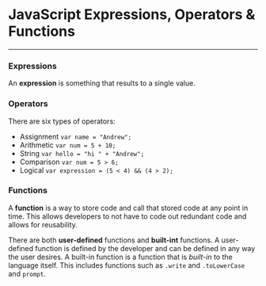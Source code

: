 # JavaScript Expressions, Operators & Functions

---

### Expressions

An **expression** is something that results to a single value.

### Operators

There are six types of operators:

- Assignment `var name = "Andrew";`
- Arithmetic `var num = 5 + 10;`
- String `var hello = "hi " + "Andrew";`
- Comparison `var num = 5 > 6;`
- Logical `var expression = (5 < 4) && (4 > 2);`

### Functions

A **function** is a way to store code and call that stored code at any point in time. This allows developers to not have to code out redundant code and allows for reusability.

There are both **user-defined** functions and **built-int** functions. A user-defined function is defined by the developer and can be defined in any way the user desires. A built-in function is a function that is _built-in_ to the language itself. This includes functions such as `.write` and `.toLowerCase` and `prompt`.
